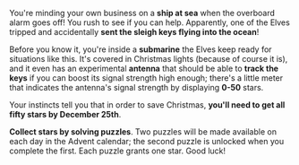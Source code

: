 You're minding your own business on a **ship at sea** when the overboard alarm goes off! You rush to see if you can help. Apparently, one of the Elves tripped and accidentally **sent the sleigh keys flying into the ocean**!

Before you know it, you're inside a **submarine** the Elves keep ready for situations like this. It's covered in Christmas lights (because of course it is), and it even has an experimental **antenna** that should be able to **track the keys** if you can boost its signal strength high enough; there's a little meter that indicates the antenna's signal strength by displaying **0-50** stars.

Your instincts tell you that in order to save Christmas, **you'll need to get all fifty stars by December 25th**.

**Collect stars by solving puzzles**. Two puzzles will be made available on each day in the Advent calendar; the second puzzle is unlocked when you complete the first. Each puzzle grants one star. Good luck!